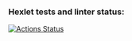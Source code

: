 ### Hexlet tests and linter status:
[![Actions Status](https://github.com/maksimowich/java-project-71/workflows/hexlet-check/badge.svg)](https://github.com/maksimowich/java-project-71/actions)